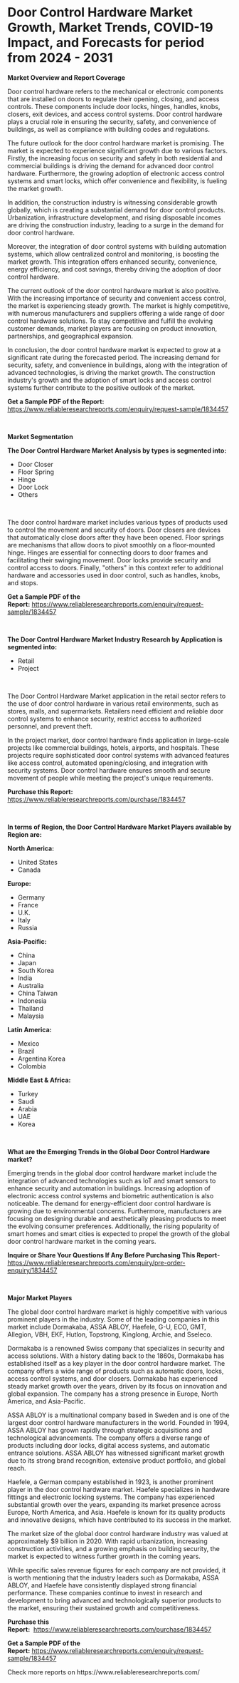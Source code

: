 <p><h1>Door Control Hardware Market Growth, Market Trends, COVID-19 Impact, and Forecasts for period from 2024 - 2031</h1></p><p><strong>Market Overview and Report Coverage</strong></p>
<p><p>Door control hardware refers to the mechanical or electronic components that are installed on doors to regulate their opening, closing, and access controls. These components include door locks, hinges, handles, knobs, closers, exit devices, and access control systems. Door control hardware plays a crucial role in ensuring the security, safety, and convenience of buildings, as well as compliance with building codes and regulations.</p><p>The future outlook for the door control hardware market is promising. The market is expected to experience significant growth due to various factors. Firstly, the increasing focus on security and safety in both residential and commercial buildings is driving the demand for advanced door control hardware. Furthermore, the growing adoption of electronic access control systems and smart locks, which offer convenience and flexibility, is fueling the market growth.</p><p>In addition, the construction industry is witnessing considerable growth globally, which is creating a substantial demand for door control products. Urbanization, infrastructure development, and rising disposable incomes are driving the construction industry, leading to a surge in the demand for door control hardware.</p><p>Moreover, the integration of door control systems with building automation systems, which allow centralized control and monitoring, is boosting the market growth. This integration offers enhanced security, convenience, energy efficiency, and cost savings, thereby driving the adoption of door control hardware.</p><p>The current outlook of the door control hardware market is also positive. With the increasing importance of security and convenient access control, the market is experiencing steady growth. The market is highly competitive, with numerous manufacturers and suppliers offering a wide range of door control hardware solutions. To stay competitive and fulfill the evolving customer demands, market players are focusing on product innovation, partnerships, and geographical expansion.</p><p>In conclusion, the door control hardware market is expected to grow at a significant rate during the forecasted period. The increasing demand for security, safety, and convenience in buildings, along with the integration of advanced technologies, is driving the market growth. The construction industry's growth and the adoption of smart locks and access control systems further contribute to the positive outlook of the market.</p></p>
<p><strong>Get a Sample PDF of the Report:</strong> <a href="https://www.reliableresearchreports.com/enquiry/request-sample/1834457">https://www.reliableresearchreports.com/enquiry/request-sample/1834457</a></p>
<p>&nbsp;</p>
<p><strong>Market Segmentation</strong></p>
<p><strong>The Door Control Hardware Market Analysis by types is segmented into:</strong></p>
<p><ul><li>Door Closer</li><li>Floor Spring</li><li>Hinge</li><li>Door Lock</li><li>Others</li></ul></p>
<p>&nbsp;</p>
<p><p>The door control hardware market includes various types of products used to control the movement and security of doors. Door closers are devices that automatically close doors after they have been opened. Floor springs are mechanisms that allow doors to pivot smoothly on a floor-mounted hinge. Hinges are essential for connecting doors to door frames and facilitating their swinging movement. Door locks provide security and control access to doors. Finally, "others" in this context refer to additional hardware and accessories used in door control, such as handles, knobs, and stops.</p></p>
<p><strong>Get a Sample PDF of the Report:</strong>&nbsp;<a href="https://www.reliableresearchreports.com/enquiry/request-sample/1834457">https://www.reliableresearchreports.com/enquiry/request-sample/1834457</a></p>
<p>&nbsp;</p>
<p><strong>The Door Control Hardware Market Industry Research by Application is segmented into:</strong></p>
<p><ul><li>Retail</li><li>Project</li></ul></p>
<p>&nbsp;</p>
<p><p>The Door Control Hardware Market application in the retail sector refers to the use of door control hardware in various retail environments, such as stores, malls, and supermarkets. Retailers need efficient and reliable door control systems to enhance security, restrict access to authorized personnel, and prevent theft. </p><p>In the project market, door control hardware finds application in large-scale projects like commercial buildings, hotels, airports, and hospitals. These projects require sophisticated door control systems with advanced features like access control, automated opening/closing, and integration with security systems. Door control hardware ensures smooth and secure movement of people while meeting the project's unique requirements.</p></p>
<p><strong>Purchase this Report:</strong>&nbsp; <a href="https://www.reliableresearchreports.com/purchase/1834457">https://www.reliableresearchreports.com/purchase/1834457</a></p>
<p>&nbsp;</p>
<p><strong>In terms of Region, the Door Control Hardware Market Players available by Region are:</strong></p>
<p>
    <p> <strong> North America: </strong>
        <ul>
            <li>United States</li>
            <li>Canada</li>
        </ul>
        </p> 
    <p> <strong> Europe: </strong>
        <ul>
            <li>Germany</li>
            <li>France</li>
            <li>U.K.</li>
            <li>Italy</li>
            <li>Russia</li>
        </ul>
        </p> 
    <p> <strong> Asia-Pacific: </strong>
        <ul>
            <li>China</li>
            <li>Japan</li>
            <li>South Korea</li>
            <li>India</li>
            <li>Australia</li>
            <li>China Taiwan</li>
            <li>Indonesia</li>
            <li>Thailand</li>
            <li>Malaysia</li>
        </ul>
        </p> 
    <p> <strong> Latin America: </strong>
        <ul>
            <li>Mexico</li>
            <li>Brazil</li>
            <li>Argentina Korea</li>
            <li>Colombia</li>
        </ul>
        </p> 
    <p> <strong> Middle East & Africa: </strong>
        <ul>
            <li>Turkey</li>
            <li>Saudi</li>
            <li>Arabia</li>
            <li>UAE</li>
            <li>Korea</li>
        </ul>
    </p>
    </p>
<p>&nbsp;</p>
<p><strong>What are the Emerging Trends in the Global Door Control Hardware market?</strong></p>
<p><p>Emerging trends in the global door control hardware market include the integration of advanced technologies such as IoT and smart sensors to enhance security and automation in buildings. Increasing adoption of electronic access control systems and biometric authentication is also noticeable. The demand for energy-efficient door control hardware is growing due to environmental concerns. Furthermore, manufacturers are focusing on designing durable and aesthetically pleasing products to meet the evolving consumer preferences. Additionally, the rising popularity of smart homes and smart cities is expected to propel the growth of the global door control hardware market in the coming years.</p></p>
<p><strong>Inquire or Share Your Questions If Any Before Purchasing This Report</strong>- <a href="https://www.reliableresearchreports.com/enquiry/pre-order-enquiry/1834457">https://www.reliableresearchreports.com/enquiry/pre-order-enquiry/1834457</a></p>
<p>&nbsp;</p>
<p><strong>Major Market Players</strong></p>
<p><p>The global door control hardware market is highly competitive with various prominent players in the industry. Some of the leading companies in this market include Dormakaba, ASSA ABLOY, Haefele, G-U, ECO, GMT, Allegion, VBH, EKF, Hutlon, Topstrong, Kinglong, Archie, and Sseleco.</p><p>Dormakaba is a renowned Swiss company that specializes in security and access solutions. With a history dating back to the 1860s, Dormakaba has established itself as a key player in the door control hardware market. The company offers a wide range of products such as automatic doors, locks, access control systems, and door closers. Dormakaba has experienced steady market growth over the years, driven by its focus on innovation and global expansion. The company has a strong presence in Europe, North America, and Asia-Pacific.</p><p>ASSA ABLOY is a multinational company based in Sweden and is one of the largest door control hardware manufacturers in the world. Founded in 1994, ASSA ABLOY has grown rapidly through strategic acquisitions and technological advancements. The company offers a diverse range of products including door locks, digital access systems, and automatic entrance solutions. ASSA ABLOY has witnessed significant market growth due to its strong brand recognition, extensive product portfolio, and global reach.</p><p>Haefele, a German company established in 1923, is another prominent player in the door control hardware market. Haefele specializes in hardware fittings and electronic locking systems. The company has experienced substantial growth over the years, expanding its market presence across Europe, North America, and Asia. Haefele is known for its quality products and innovative designs, which have contributed to its success in the market.</p><p>The market size of the global door control hardware industry was valued at approximately $9 billion in 2020. With rapid urbanization, increasing construction activities, and a growing emphasis on building security, the market is expected to witness further growth in the coming years.</p><p>While specific sales revenue figures for each company are not provided, it is worth mentioning that the industry leaders such as Dormakaba, ASSA ABLOY, and Haefele have consistently displayed strong financial performance. These companies continue to invest in research and development to bring advanced and technologically superior products to the market, ensuring their sustained growth and competitiveness.</p></p>
<p><strong>Purchase this Report:</strong>&nbsp;&nbsp;<a href="https://www.reliableresearchreports.com/purchase/1834457">https://www.reliableresearchreports.com/purchase/1834457</a></p>
<p></p>
<p><strong>Get a Sample PDF of the Report:</strong>&nbsp;<a href="https://www.reliableresearchreports.com/enquiry/request-sample/1834457">https://www.reliableresearchreports.com/enquiry/request-sample/1834457</a></p>
<p>Check more reports on https://www.reliableresearchreports.com/</p>